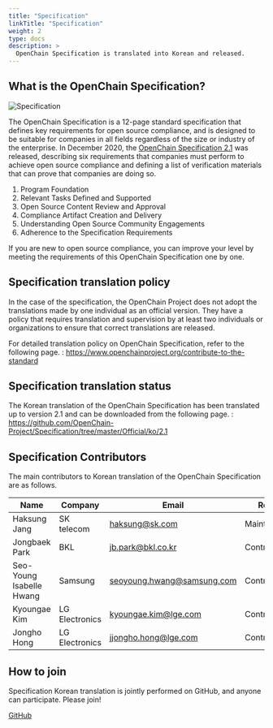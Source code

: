 ```yaml
---
title: "Specification"
linkTitle: "Specification"
weight: 2
type: docs
description: >
  OpenChain Specification is translated into Korean and released.
---
```

## What is the OpenChain Specification?
![Specification](spec.png) 

The OpenChain Specification is a 12-page standard specification that defines key requirements for open source compliance, and is designed to be suitable for companies in all fields regardless of the size or industry of the enterprise. In December 2020, the [OpenChain Specification 2.1](https://www.openchainproject.org/contribute-to-the-standard) was released, describing six requirements that companies must perform to achieve open source compliance and defining a list of verification materials that can prove that companies are doing so.

1. Program Foundation
2. Relevant Tasks Defined and Supported
3. Open Source Content Review and Approval
4. Compliance Artifact Creation and Delivery
5. Understanding Open Source Community Engagements
6. Adherence to the Specification Requirements

If you are new to open source compliance, you can improve your level by meeting the requirements of this OpenChain Specification one by one.

## Specification translation policy

In the case of the specification, the OpenChain Project does not adopt the translations made by one individual as an official version. They have a policy that requires translation and supervision by at least two individuals or organizations to ensure that correct translations are released.

For detailed translation policy on OpenChain Specification, refer to the following page. : https://www.openchainproject.org/contribute-to-the-standard 

## Specification translation status

The Korean translation of the OpenChain Specification has been translated up to version 2.1 and can be downloaded from the following page. : https://github.com/OpenChain-Project/Specification/tree/master/Official/ko/2.1 

## Specification Contributors

The main contributors to Korean translation of the OpenChain Specification are as follows.

| Name            | Company           | Email | Role |
|-------------------|-----------------|------|------|
| Haksung Jang   | SK telecom  | haksung@sk.com | Maintainer |
| Jongbaek Park  | BKL | jb.park@bkl.co.kr | Contributor | 
| Seo-Young Isabelle Hwang  | Samsung | seoyoung.hwang@samsung.com | Contributor | 
| Kyoungae Kim  | LG Electronics | kyoungae.kim@lge.com | Contributor | 
| Jongho Hong  | LG Electronics | jjongho.hong@lge.com | Contributor | 

## How to join

Specification Korean translation is jointly performed on GitHub, and anyone can participate. Please join!

<div class="mx-auto">
	<a class="btn btn-lg btn-secondary mr-3 mb-4" href="https://github.com/OpenChain-KWG/Specification-Translation-KR">
		GitHub <i class="fab fa-github ml-2 "></i>
	</a>
</div>

